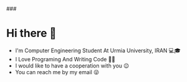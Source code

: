 ###<h1> Hi there 👋</h1>

 - I'm Computer Engineering Student At Urmia University, IRAN 💻🎓
 - I Love Programing And Writing Code 🤩😎
 - I would like to have a cooperation with you 😉
 - You can reach me by my email 😜

